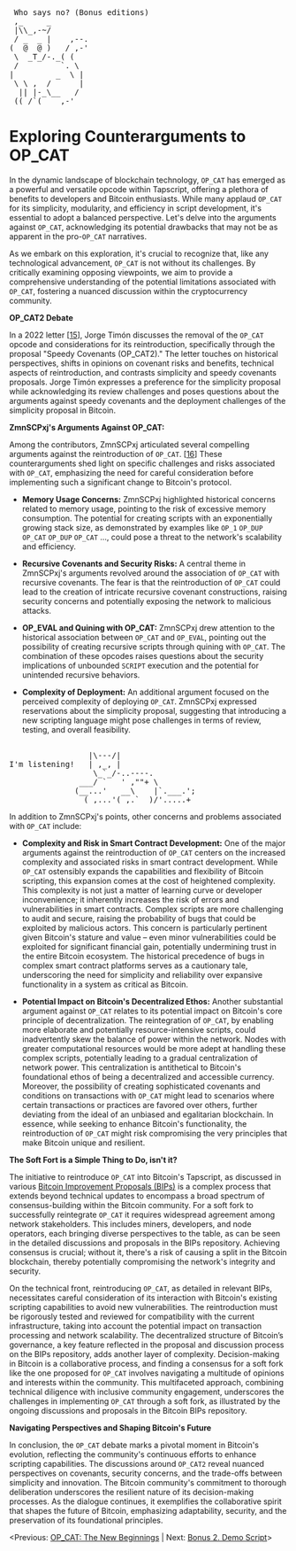 <pre> Who says no? (Bonus editions)
 ,_     _
 |\\_,-~/
 / _  _ |    ,--.
(  @  @ )   / ,-'
 \  _T_/-._( (
 /         `. \
|         _  \ |
 \ \ ,  /      |
  || |-_\__   /
 ((_/`(____,-'        
</pre>

# Exploring Counterarguments to OP_CAT

In the dynamic landscape of blockchain technology, `OP_CAT` has emerged as a powerful and versatile opcode within Tapscript, offering a plethora of benefits to developers and Bitcoin enthusiasts. While many applaud `OP_CAT` for its simplicity, modularity, and efficiency in script development, it's essential to adopt a balanced perspective. Let's delve into the arguments against `OP_CAT`, acknowledging its potential drawbacks that may not be as apparent in the pro-`OP_CAT` narratives.

As we embark on this exploration, it's crucial to recognize that, like any technological advancement, `OP_CAT` is not without its challenges. By critically examining opposing viewpoints, we aim to provide a comprehensive understanding of the potential limitations associated with `OP_CAT`, fostering a nuanced discussion within the cryptocurrency community.

**OP_CAT2 Debate**

In a 2022 letter [[15](https://lists.linuxfoundation.org/pipermail/bitcoin-dev/2022-May/020427.html)], Jorge Timón discusses the removal of the `OP_CAT` opcode and considerations for its reintroduction, specifically through the proposal "Speedy Covenants (OP_CAT2)." The letter touches on historical perspectives, shifts in opinions on covenant risks and benefits, technical aspects of reintroduction, and contrasts simplicity and speedy covenants proposals. Jorge Timón expresses a preference for the simplicity proposal while acknowledging its review challenges and poses questions about the arguments against speedy covenants and the deployment challenges of the simplicity proposal in Bitcoin.

**ZmnSCPxj's Arguments Against OP_CAT:**

Among the contributors, ZmnSCPxj articulated several compelling arguments against the reintroduction of `OP_CAT`. [[16](https://lists.linuxfoundation.org/pipermail/bitcoin-dev/2022-May/020429.html)] These counterarguments shed light on specific challenges and risks associated with `OP_CAT`, emphasizing the need for careful consideration before implementing such a significant change to Bitcoin's protocol.

- **Memory Usage Concerns:**
ZmnSCPxj highlighted historical concerns related to memory usage, pointing to the risk of excessive memory consumption. The potential for creating scripts with an exponentially growing stack size, as demonstrated by examples like `OP_1` `OP_DUP` `OP_CAT` `OP_DUP` `OP_CAT` ..., could pose a threat to the network's scalability and efficiency.

- **Recursive Covenants and Security Risks:**
A central theme in ZmnSCPxj's arguments revolved around the association of `OP_CAT` with recursive covenants. The fear is that the reintroduction of `OP_CAT` could lead to the creation of intricate recursive covenant constructions, raising security concerns and potentially exposing the network to malicious attacks.

- **OP_EVAL and Quining with OP_CAT:**
ZmnSCPxj drew attention to the historical association between `OP_CAT` and `OP_EVAL`, pointing out the possibility of creating recursive scripts through quining with `OP_CAT`. The combination of these opcodes raises questions about the security implications of unbounded `SCRIPT` execution and the potential for unintended recursive behaviors.

- **Complexity of Deployment:**
An additional argument focused on the perceived complexity of deploying `OP_CAT`. ZmnSCPxj expressed reservations about the simplicity proposal, suggesting that introducing a new scripting language might pose challenges in terms of review, testing, and overall feasibility.

<pre>

                 |\---/|
I'm listening!   | ,_, |
                  \_`_/-..----.
               ___/ `   ' ,""+ \  
              (__...'   __\    |`.___.';
                (_,...'(_,.`__)/'.....+
</pre>

In addition to ZmnSCPxj's points, other concerns and problems associated with `OP_CAT` include:

- **Complexity and Risk in Smart Contract Development:** One of the major arguments against the reintroduction of `OP_CAT` centers on the increased complexity and associated risks in smart contract development. While `OP_CAT` ostensibly expands the capabilities and flexibility of Bitcoin scripting, this expansion comes at the cost of heightened complexity. This complexity is not just a matter of learning curve or developer inconvenience; it inherently increases the risk of errors and vulnerabilities in smart contracts. Complex scripts are more challenging to audit and secure, raising the probability of bugs that could be exploited by malicious actors. This concern is particularly pertinent given Bitcoin's stature and value – even minor vulnerabilities could be exploited for significant financial gain, potentially undermining trust in the entire Bitcoin ecosystem. The historical precedence of bugs in complex smart contract platforms serves as a cautionary tale, underscoring the need for simplicity and reliability over expansive functionality in a system as critical as Bitcoin.

- **Potential Impact on Bitcoin's Decentralized Ethos:** Another substantial argument against `OP_CAT` relates to its potential impact on Bitcoin's core principle of decentralization. The reintegration of `OP_CAT`, by enabling more elaborate and potentially resource-intensive scripts, could inadvertently skew the balance of power within the network. Nodes with greater computational resources would be more adept at handling these complex scripts, potentially leading to a gradual centralization of network power. This centralization is antithetical to Bitcoin's foundational ethos of being a decentralized and accessible currency. Moreover, the possibility of creating sophisticated covenants and conditions on transactions with `OP_CAT` might lead to scenarios where certain transactions or practices are favored over others, further deviating from the ideal of an unbiased and egalitarian blockchain. In essence, while seeking to enhance Bitcoin's functionality, the reintroduction of `OP_CAT` might risk compromising the very principles that make Bitcoin unique and resilient.

**The Soft Fort is a Simple Thing to Do, isn't it?**

The initiative to reintroduce `OP_CAT` into Bitcoin's Tapscript, as discussed in various [Bitcoin Improvement Proposals (BIPs)](https://github.com/bitcoin/bips) is a complex process that extends beyond technical updates to encompass a broad spectrum of consensus-building within the Bitcoin community. For a soft fork to successfully reintegrate `OP_CAT` it requires widespread agreement among network stakeholders. This includes miners, developers, and node operators, each bringing diverse perspectives to the table, as can be seen in the detailed discussions and proposals in the BIPs repository. Achieving consensus is crucial; without it, there's a risk of causing a split in the Bitcoin blockchain, thereby potentially compromising the network's integrity and security.

On the technical front, reintroducing `OP_CAT`, as detailed in relevant BIPs, necessitates careful consideration of its interaction with Bitcoin's existing scripting capabilities to avoid new vulnerabilities. The reintroduction must be rigorously tested and reviewed for compatibility with the current infrastructure, taking into account the potential impact on transaction processing and network scalability. The decentralized structure of Bitcoin’s governance, a key feature reflected in the proposal and discussion process on the BIPs repository, adds another layer of complexity. Decision-making in Bitcoin is a collaborative process, and finding a consensus for a soft fork like the one proposed for `OP_CAT` involves navigating a multitude of opinions and interests within the community. This multifaceted approach, combining technical diligence with inclusive community engagement, underscores the challenges in implementing `OP_CAT` through a soft fork, as illustrated by the ongoing discussions and proposals in the Bitcoin BIPs repository.

**Navigating Perspectives and Shaping Bitcoin's Future**

In conclusion, the `OP_CAT` debate marks a pivotal moment in Bitcoin's evolution, reflecting the community's continuous efforts to enhance scripting capabilities. The discussions around `OP_CAT2` reveal nuanced perspectives on covenants, security concerns, and the trade-offs between simplicity and innovation. The Bitcoin community's commitment to thorough deliberation underscores the resilient nature of its decision-making processes. As the dialogue continues, it exemplifies the collaborative spirit that shapes the future of Bitcoin, emphasizing adaptability, security, and the preservation of its foundational principles.

<Previous: [OP_CAT: The New Beginnings](10.OP_CAT_The_New_Beginnings.md) | Next: [Bonus 2. Demo Script](https://github.com/kukuruza7/AliveCats/blob/main/12.Bonus_2.Demo_Script.m)>

